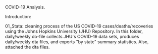 COVID-19 Analysis.

Introduction:

01_Stata: 
cleaning process of the US COVID-19 cases/deaths/recoveries using the Johns Hopkins University (JHU) Repository. In this folder, daily/weekly do-file collects JHU's COVID-19 data sets, produces daily/weekly dta files, and exports "by state" summary statistics. Also, attached the dta files.
